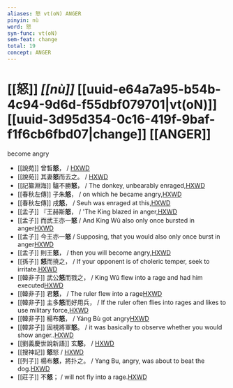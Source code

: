 ```yaml
---
aliases: 怒 vt(oN) ANGER
pinyin: nù
word: 怒
syn-func: vt(oN)
sem-feat: change
total: 19
concept: ANGER 
---
```

# [[怒]] *[[nù]]*  [[uuid-e64a7a95-b54b-4c94-9d6d-f55dbf079701|vt(oN)]] [[uuid-3d95d354-0c16-419f-9baf-f1f6cb6fbd07|change]] [[ANGER]]
become angry
 - [[說苑]] 曾晳**怒**，
                     / [HXWD](https://hxwd.org/textview.html?location=CH1a0907_CHANT_003-7a.3)
 - [[說苑]] 其妻**怒**而去之。 / [HXWD](https://hxwd.org/textview.html?location=CH1a0907_CHANT_009-14a.21)
 - [[記纂淵海]] 驢不勝**怒**， / The donkey, unbearably enraged,[HXWD](https://hxwd.org/textview.html?location=CH7x2040_CHANT_030-14a.30)
 - [[春秋左傳]] 子朱**怒**， / on which he became angry,[HXWD](https://hxwd.org/textview.html?location=KR1e0001_tls_009-638a.9)
 - [[春秋左傳]] 戌**怒**， / Seuh was enraged at this,[HXWD](https://hxwd.org/textview.html?location=KR1e0001_tls_009-645a.34)
 - [[孟子]] 『王赫斯**怒**， / 'The King blazed in anger,[HXWD](https://hxwd.org/textview.html?location=KR1h0001_tls_002-23a.3)
 - [[孟子]] 而武王亦一**怒** / And King Wǔ also only once bursted in anger[HXWD](https://hxwd.org/textview.html?location=KR1h0001_tls_002-24a.12)
 - [[孟子]] 今王亦一**怒** / Supposing, that you would also only once burst in anger[HXWD](https://hxwd.org/textview.html?location=KR1h0001_tls_002-24a.14)
 - [[孟子]] 則王**怒**， / then you will become angry,[HXWD](https://hxwd.org/textview.html?location=KR1h0001_tls_002-53a.9)
 - [[孫子]] **怒**而撓之， / If your opponent is of choleric temper, seek to irritate.[HXWD](https://hxwd.org/textview.html?location=KR3b0003_tls_001-5a.12)
 - [[韓非子]] 武公**怒**而戮之， / King Wǔ flew into a rage and had him executed[HXWD](https://hxwd.org/textview.html?location=KR3c0005_tls_012-26a.2)
 - [[韓非子]] 君**怒**， / The ruler flew into a rage[HXWD](https://hxwd.org/textview.html?location=KR3c0005_tls_014-46a.6)
 - [[韓非子]] 主多**怒**而好用兵， / If the ruler often flies into rages and likes to use military force,[HXWD](https://hxwd.org/textview.html?location=KR3c0005_tls_015-24a.6)
 - [[韓非子]] 楊布**怒**， / Yáng Bù got angry[HXWD](https://hxwd.org/textview.html?location=KR3c0005_tls_023-13a.7)
 - [[韓非子]] 固視將軍**怒**。 / it was basically to observe whether you would show anger..[HXWD](https://hxwd.org/textview.html?location=KR3c0005_tls_023-44a.5)
 - [[劉義慶世說新語]] 玄**怒**，
                     / [HXWD](https://hxwd.org/textview.html?location=KR3l0002_tls_004-3a.6)
 - [[搜神記]] **怒**怒 / [HXWD](https://hxwd.org/textview.html?location=KR3l0099_tls_011-4a.3)
 - [[列子]] 楊布**怒**，將扑之。 / Yang Bu, angry, was about to beat the dog.[HXWD](https://hxwd.org/textview.html?location=KR5c0124_tls_008-24a.9)
 - [[莊子]] 不**怒**；
                     / will not fly into a rage.[HXWD](https://hxwd.org/textview.html?location=KR5c0126_tls_020-6a.21)